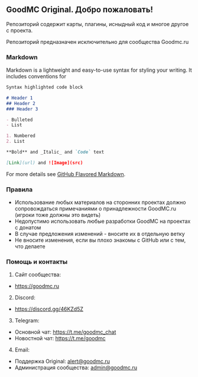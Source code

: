 ## GoodMC Original. Добро пожаловать! 

Репозиторий содержит карты, плагины, исныдный код и многое другое с проекта. 

Репозиторий предназначен исключительно для сообщества Goodmc.ru 

### Markdown

Markdown is a lightweight and easy-to-use syntax for styling your writing. It includes conventions for

```markdown
Syntax highlighted code block

# Header 1
## Header 2
### Header 3

- Bulleted
- List

1. Numbered
2. List

**Bold** and _Italic_ and `Code` text

[Link](url) and ![Image](src)
```

For more details see [GitHub Flavored Markdown](https://guides.github.com/features/mastering-markdown/).

### Правила
- Использование любых материалов на сторонних проектах должно сопровождаться примечаниями о принадлежности GoodMC.ru (игроки тоже должны это видеть)
- Недопустимо использовать любые разработки GoodMC на проектах с донатом
- В случае предложения изменений - вносите их в отдельную ветку
- Не вносите изменения, если вы плохо знакомы с GitHub или с тем, что делаете

### Помощь и контакты

1. Сайт сообщества:
- https://goodmc.ru
2. Discord:
- https://discord.gg/46KZd5Z
3. Telegram:
- Основной чат: https://t.me/goodmc_chat
- Новостной чат: https://t.me/goodmc
4. Email:
- Поддержка Original: alert@goodmc.ru
- Администрация сообщества: admin@goodmc.ru
